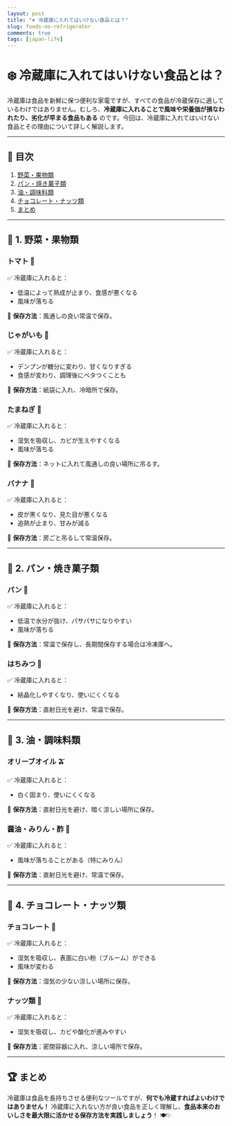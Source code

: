 ```yaml
---
layout: post
title: "❄️ 冷蔵庫に入れてはいけない食品とは？"
slug: foods-no-refrigerator
comments: true
tags: [japan-life]
---
```


# ❄️ 冷蔵庫に入れてはいけない食品とは？

冷蔵庫は食品を新鮮に保つ便利な家電ですが、すべての食品が冷蔵保存に適しているわけではありません。むしろ、**冷蔵庫に入れることで風味や栄養価が損なわれたり、劣化が早まる食品もある** のです。今回は、冷蔵庫に入れてはいけない食品とその理由について詳しく解説します。

---

## 📌 目次
1. [野菜・果物類](#-1-野菜果物類)
2. [パン・焼き菓子類](#-2-パン焼き菓子類)
3. [油・調味料類](#-3-油調味料類)
4. [チョコレート・ナッツ類](#-4-チョコレートナッツ類)
5. [まとめ](#-5-まとめ)

---

## 🍅 1. 野菜・果物類

### トマト 🍅
✅ 冷蔵庫に入れると：
- 低温によって熟成が止まり、食感が悪くなる
- 風味が落ちる

🔹 **保存方法**：風通しの良い常温で保存。

### じゃがいも 🥔
✅ 冷蔵庫に入れると：
- デンプンが糖分に変わり、甘くなりすぎる
- 食感が変わり、調理後にベタつくことも

🔹 **保存方法**：紙袋に入れ、冷暗所で保存。

### たまねぎ 🧅
✅ 冷蔵庫に入れると：
- 湿気を吸収し、カビが生えやすくなる
- 風味が落ちる

🔹 **保存方法**：ネットに入れて風通しの良い場所に吊るす。

### バナナ 🍌
✅ 冷蔵庫に入れると：
- 皮が黒くなり、見た目が悪くなる
- 追熟が止まり、甘みが減る

🔹 **保存方法**：房ごと吊るして常温保存。

---

## 🥖 2. パン・焼き菓子類

### パン 🍞
✅ 冷蔵庫に入れると：
- 低温で水分が抜け、パサパサになりやすい
- 風味が落ちる

🔹 **保存方法**：常温で保存し、長期間保存する場合は冷凍庫へ。

### はちみつ 🍯
✅ 冷蔵庫に入れると：
- 結晶化しやすくなり、使いにくくなる

🔹 **保存方法**：直射日光を避け、常温で保存。

---

## 🥑 3. 油・調味料類

### オリーブオイル 🫒
✅ 冷蔵庫に入れると：
- 白く固まり、使いにくくなる

🔹 **保存方法**：直射日光を避け、暗く涼しい場所に保存。

### 醤油・みりん・酢 🥢
✅ 冷蔵庫に入れると：
- 風味が落ちることがある（特にみりん）

🔹 **保存方法**：直射日光を避け、常温で保存。

---

## 🍫 4. チョコレート・ナッツ類

### チョコレート 🍫
✅ 冷蔵庫に入れると：
- 湿気を吸収し、表面に白い粉（ブルーム）ができる
- 風味が変わる

🔹 **保存方法**：湿気の少ない涼しい場所に保存。

### ナッツ類 🥜
✅ 冷蔵庫に入れると：
- 湿気を吸収し、カビや酸化が進みやすい

🔹 **保存方法**：密閉容器に入れ、涼しい場所で保存。

---

## 🏆 まとめ

冷蔵庫は食品を長持ちさせる便利なツールですが、**何でも冷蔵すればよいわけではありません！** 冷蔵庫に入れない方が良い食品を正しく理解し、**食品本来のおいしさを最大限に活かせる保存方法を実践しましょう**！ 🍽️✨